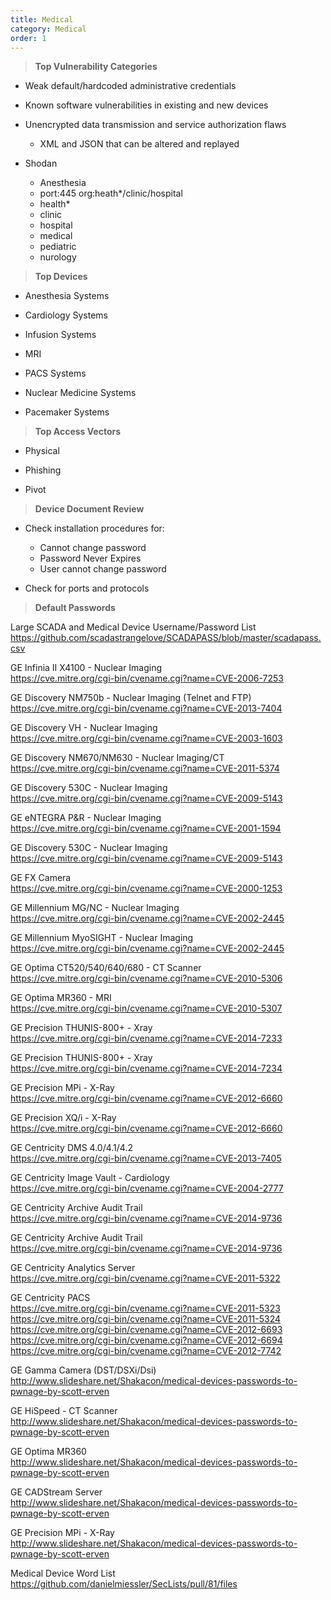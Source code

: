 ```yaml
---
title: Medical
category: Medical
order: 1
---
```


> **Top Vulnerability Categories** 

* Weak default/hardcoded administrative credentials

* Known software vulnerabilities in existing and new devices

* Unencrypted data transmission and service authorization flaws
	* XML and JSON that can be altered and replayed

* Shodan
	* Anesthesia
	* port:445 org:heath*/clinic/hospital
	* health*
	* clinic
	* hospital
	* medical
	* pediatric
	* nurology

> **Top Devices** 

* Anesthesia Systems

* Cardiology Systems

* Infusion Systems

* MRI

* PACS Systems

* Nuclear Medicine Systems

* Pacemaker Systems

> **Top Access Vectors** 

* Physical

* Phishing

* Pivot

> **Device Document Review** 

* Check installation procedures for:
	* Cannot change password
	* Password Never Expires
	* User cannot change password

* Check for ports and protocols 



> **Default Passwords**

Large SCADA and Medical Device Username/Password List<br>
<https://github.com/scadastrangelove/SCADAPASS/blob/master/scadapass.csv>

GE Infinia II X4100 - Nuclear Imaging<br>
https://cve.mitre.org/cgi-bin/cvename.cgi?name=CVE-2006-7253

GE Discovery NM750b - Nuclear Imaging (Telnet and FTP)<br>
https://cve.mitre.org/cgi-bin/cvename.cgi?name=CVE-2013-7404

GE Discovery VH - Nuclear Imaging<br>
https://cve.mitre.org/cgi-bin/cvename.cgi?name=CVE-2003-1603

GE Discovery NM670/NM630 - Nuclear Imaging/CT<br>
https://cve.mitre.org/cgi-bin/cvename.cgi?name=CVE-2011-5374

GE Discovery 530C - Nuclear Imaging<br>
https://cve.mitre.org/cgi-bin/cvename.cgi?name=CVE-2009-5143

GE eNTEGRA P&R - Nuclear Imaging<br>
https://cve.mitre.org/cgi-bin/cvename.cgi?name=CVE-2001-1594

GE Discovery 530C - Nuclear Imaging<br>
https://cve.mitre.org/cgi-bin/cvename.cgi?name=CVE-2009-5143

GE FX Camera<br>
https://cve.mitre.org/cgi-bin/cvename.cgi?name=CVE-2000-1253

GE Millennium MG/NC - Nuclear Imaging<br>
https://cve.mitre.org/cgi-bin/cvename.cgi?name=CVE-2002-2445

GE Millennium MyoSIGHT - Nuclear Imaging<br>
https://cve.mitre.org/cgi-bin/cvename.cgi?name=CVE-2002-2445

GE Optima CT520/540/640/680 - CT Scanner<br>
https://cve.mitre.org/cgi-bin/cvename.cgi?name=CVE-2010-5306

GE Optima MR360 - MRI <br>
https://cve.mitre.org/cgi-bin/cvename.cgi?name=CVE-2010-5307

GE Precision THUNIS-800+ - Xray<br>
https://cve.mitre.org/cgi-bin/cvename.cgi?name=CVE-2014-7233

GE Precision THUNIS-800+ - Xray<br>
https://cve.mitre.org/cgi-bin/cvename.cgi?name=CVE-2014-7234

GE Precision MPi - X-Ray<br>
https://cve.mitre.org/cgi-bin/cvename.cgi?name=CVE-2012-6660

GE Precision XQ/i - X-Ray<br>
https://cve.mitre.org/cgi-bin/cvename.cgi?name=CVE-2012-6660

GE Centricity DMS 4.0/4.1/4.2<br>
https://cve.mitre.org/cgi-bin/cvename.cgi?name=CVE-2013-7405

GE Centricity Image Vault - Cardiology<br>
https://cve.mitre.org/cgi-bin/cvename.cgi?name=CVE-2004-2777

GE Centricity Archive Audit Trail<br>
https://cve.mitre.org/cgi-bin/cvename.cgi?name=CVE-2014-9736

GE Centricity Archive Audit Trail<br>
https://cve.mitre.org/cgi-bin/cvename.cgi?name=CVE-2014-9736

GE Centricity Analytics Server<br>
https://cve.mitre.org/cgi-bin/cvename.cgi?name=CVE-2011-5322

GE Centricity PACS<br>
https://cve.mitre.org/cgi-bin/cvename.cgi?name=CVE-2011-5323
https://cve.mitre.org/cgi-bin/cvename.cgi?name=CVE-2011-5324
https://cve.mitre.org/cgi-bin/cvename.cgi?name=CVE-2012-6693
https://cve.mitre.org/cgi-bin/cvename.cgi?name=CVE-2012-6694
https://cve.mitre.org/cgi-bin/cvename.cgi?name=CVE-2012-7742

GE Gamma Camera (DST/DSXi/Dsi)<br>
http://www.slideshare.net/Shakacon/medical-devices-passwords-to-pwnage-by-scott-erven

GE HiSpeed - CT Scanner<br>
http://www.slideshare.net/Shakacon/medical-devices-passwords-to-pwnage-by-scott-erven

GE Optima MR360<br>
http://www.slideshare.net/Shakacon/medical-devices-passwords-to-pwnage-by-scott-erven

GE CADStream Server <br>
http://www.slideshare.net/Shakacon/medical-devices-passwords-to-pwnage-by-scott-erven

GE Precision MPi - X-Ray<br>
http://www.slideshare.net/Shakacon/medical-devices-passwords-to-pwnage-by-scott-erven

Medical Device Word List<br>
https://github.com/danielmiessler/SecLists/pull/81/files



